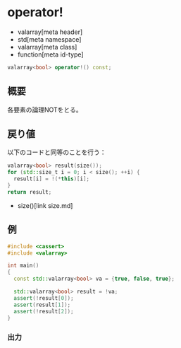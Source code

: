 # operator!
* valarray[meta header]
* std[meta namespace]
* valarray[meta class]
* function[meta id-type]

```cpp
valarray<bool> operator!() const;
```

## 概要
各要素の論理NOTをとる。


## 戻り値
以下のコードと同等のことを行う：

```cpp
valarray<bool> result(size());
for (std::size_t i = 0; i < size(); ++i) {
  result[i] = !(*this)[i];
}
return result;
```
* size()[link size.md]


## 例
```cpp
#include <cassert>
#include <valarray>

int main()
{
  const std::valarray<bool> va = {true, false, true};

  std::valarray<bool> result = !va;
  assert(!result[0]);
  assert(result[1]);
  assert(!result[2]);
}
```

### 出力
```
```


